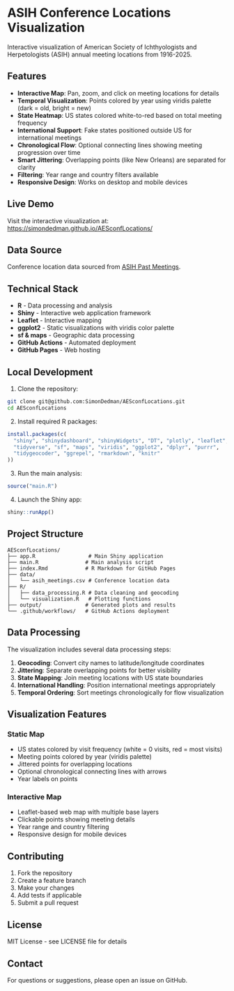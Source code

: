 # ASIH Conference Locations Visualization

Interactive visualization of American Society of Ichthyologists and Herpetologists (ASIH) annual meeting locations from 1916-2025.

## Features

- **Interactive Map**: Pan, zoom, and click on meeting locations for details
- **Temporal Visualization**: Points colored by year using viridis palette (dark = old, bright = new)  
- **State Heatmap**: US states colored white-to-red based on total meeting frequency
- **International Support**: Fake states positioned outside US for international meetings
- **Chronological Flow**: Optional connecting lines showing meeting progression over time
- **Smart Jittering**: Overlapping points (like New Orleans) are separated for clarity
- **Filtering**: Year range and country filters available
- **Responsive Design**: Works on desktop and mobile devices

## Live Demo

Visit the interactive visualization at: https://simondedman.github.io/AESconfLocations/

## Data Source

Conference location data sourced from [ASIH Past Meetings](https://www.asih.org/past-meetings).

## Technical Stack

- **R** - Data processing and analysis
- **Shiny** - Interactive web application framework
- **Leaflet** - Interactive mapping
- **ggplot2** - Static visualizations with viridis color palette
- **sf & maps** - Geographic data processing
- **GitHub Actions** - Automated deployment
- **GitHub Pages** - Web hosting

## Local Development

1. Clone the repository:
```bash
git clone git@github.com:SimonDedman/AESconfLocations.git
cd AESconfLocations
```

2. Install required R packages:
```r
install.packages(c(
  "shiny", "shinydashboard", "shinyWidgets", "DT", "plotly", "leaflet",
  "tidyverse", "sf", "maps", "viridis", "ggplot2", "dplyr", "purrr", 
  "tidygeocoder", "ggrepel", "rmarkdown", "knitr"
))
```

3. Run the main analysis:
```r
source("main.R")
```

4. Launch the Shiny app:
```r
shiny::runApp()
```

## Project Structure

```
AESconfLocations/
├── app.R                 # Main Shiny application
├── main.R               # Main analysis script  
├── index.Rmd            # R Markdown for GitHub Pages
├── data/
│   └── asih_meetings.csv # Conference location data
├── R/
│   ├── data_processing.R # Data cleaning and geocoding
│   └── visualization.R   # Plotting functions
├── output/              # Generated plots and results
└── .github/workflows/   # GitHub Actions deployment
```

## Data Processing

The visualization includes several data processing steps:

1. **Geocoding**: Convert city names to latitude/longitude coordinates
2. **Jittering**: Separate overlapping points for better visibility
3. **State Mapping**: Join meeting locations with US state boundaries
4. **International Handling**: Position international meetings appropriately
5. **Temporal Ordering**: Sort meetings chronologically for flow visualization

## Visualization Features

### Static Map
- US states colored by visit frequency (white = 0 visits, red = most visits)
- Meeting points colored by year (viridis palette)
- Jittered points for overlapping locations
- Optional chronological connecting lines with arrows
- Year labels on points

### Interactive Map  
- Leaflet-based web map with multiple base layers
- Clickable points showing meeting details
- Year range and country filtering
- Responsive design for mobile devices

## Contributing

1. Fork the repository
2. Create a feature branch
3. Make your changes
4. Add tests if applicable  
5. Submit a pull request

## License

MIT License - see LICENSE file for details

## Contact

For questions or suggestions, please open an issue on GitHub.